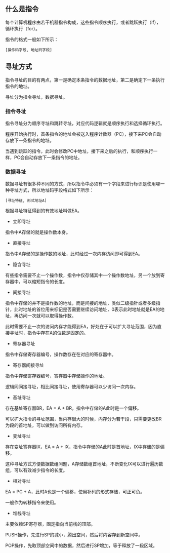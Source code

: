 

## 什么是指令

每个计算机程序由若干机器指令构成，这些指令顺序执行，或者跳跃执行（if），循环执行（for）。

指令的格式一般如下所示：

```
[操作码字段, 地址码字段]
```

## 寻址方式

指令寻址的目的有两点，第一是确定本条指令的数据地址，第二是确定下一条执行指令的地址。

寻址分为指令寻址，数据寻址。

### 指令寻址

指令寻址分为顺序寻址和跳转寻址，对应代码逻辑就是顺序执行和选择循环执行。

程序开始执行时，首条指令的地址会被送入程序计数器（PC），接下来PC会自动存放下一条指令的地址。

当遇到跳跃的指令，此时会修改PC中地址，接下来之后的执行，和顺序执行一样，PC会自动存放下一条指令的地址。

### 数据寻址

数据寻址有很多种不同的方式，所以指令中必须有一个字段来进行标识是使用哪一种寻址方式，所以地址码字段格式如下所示：

```
[寻址特征, 形式地址A]
```

根据寻址特征得到的有效地址叫做EA。

- 立即寻址

指令中A存储的就是操作数本身。

- 直接寻址

指令中A存储的是操作数的地址，此时经过一次内存访问即可得到EA。

- 隐含寻址

有些指令需要不止一个操作数，指令中仅存储其中一个操作数地址，另一个放到寄存器中，可以缩短指令的长度。

- 间接寻址

指令中存储的并不是操作数的地址，而是间接的地址，类似二级指针或者多级指针，此时地址的首位用来标记是否需要继续访问地址，0表示此时地址就是EA的地址，再访问一次就可以取得操作数。

此时需要不止一次的访问内存才能得到EA，好处在于可以扩大寻址范围，因为直接寻址时，指令中存在A的位数是固定的。

- 寄存器寻址

指令中存储寄存器编号，操作数存在在对应的寄存器中。

- 寄存器间接寻址

指令中存储寄存器编号，寄存器中存储操作的地址。

逻辑同间接寻址，相比间接寻址，使用寄存器可以少访问一次内存。

- 基址寻址

存在基址寄存器BR，EA = A + BR，指令中存储的A此时是一个偏移。

可以扩大指令的寻址范围，当内存很大的时候，内存分为若干段，只需要更改BR为段的首地址，可以做到访问所有内存。

- 变址寻址

存在变址寄存器IX，EA = A + IX，指令中存储的A此时是首地址，IX中存储的是偏移。

这种寻址方式方便数据数组问题，A存储数组首地址，不断变化IX可以进行遍历数组，可以有效减少指令的长度。

- 相对寻址

EA = PC + A，此时A也是一个偏移，使用补码的形式存储，可正可负。

一般作为转移指令来使用。

- 堆栈寻址 

主要依赖SP寄存器，固定指向当前栈的顶部。

PUSH操作，先进行SP的减小，腾出空间，然后将内容存到新空间中。

POP操作，先取顶部空间中的数据，然后进行SP增加，等于释放了一段区域。
